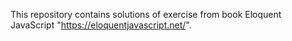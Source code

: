 This repository contains solutions of exercise from book Eloquent JavaScript "https://eloquentjavascript.net/".
